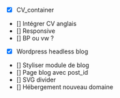 - [x] CV_container
- [] Intégrer CV anglais
- [] Responsive
- [] BP ou vw ?
- [x] Wordpress headless blog
- [] Styliser module de blog
- [] Page blog avec post_id
- [] SVG divider
- [] Hébergement nouveau domaine

